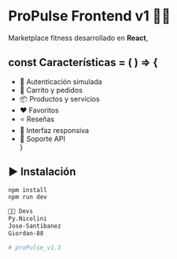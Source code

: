# ProPulse Frontend v1 🏋️‍♂️

Marketplace fitness
desarrollado en **React**,

## const Características = ( ) => {

- 🔑 Autenticación simulada
- 🛒 Carrito y pedidos
- 📦 Productos y servicios
- ❤️ Favoritos
- ⭐ Reseñas
- 🎨 Interfaz responsiva
- 🔧 Soporte API  
  }

## ▶️ Instalación

```bash
npm install
npm run dev

👨‍💻 Devs
Py.Nicolini
Jose-Santibanez
Giordan-88

#   p r o P u l s e _ v 1 . 1     
```
